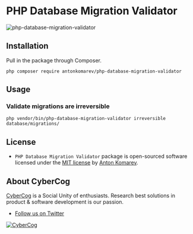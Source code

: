 # PHP Database Migration Validator

![php-database-migration-validator](https://user-images.githubusercontent.com/1849174/149601314-548f6a06-e870-4893-a3c5-5b259f505bbd.gif)

## Installation

Pull in the package through Composer.

```shell
php composer require antonkomarev/php-database-migration-validator
```

## Usage

### Validate migrations are irreversible

```shell
php vendor/bin/php-database-migration-validator irreversible database/migrations/
```

## License

- `PHP Database Migration Validator` package is open-sourced software licensed under the [MIT license](LICENSE) by [Anton Komarev].

## About CyberCog

[CyberCog] is a Social Unity of enthusiasts. Research best solutions in product & software development is our passion.

- [Follow us on Twitter](https://twitter.com/cybercog)

<a href="https://cybercog.su"><img src="https://cloud.githubusercontent.com/assets/1849174/18418932/e9edb390-7860-11e6-8a43-aa3fad524664.png" alt="CyberCog"></a>

[Anton Komarev]: https://komarev.com
[CyberCog]: https://cybercog.su
